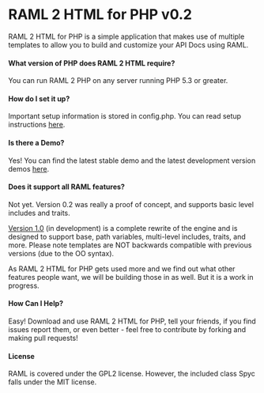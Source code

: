 # RAML 2 HTML for PHP v0.2

RAML 2 HTML for PHP is a simple application that makes use of multiple templates to allow you to build and customize your API Docs using RAML.

#### What version of PHP does RAML 2 HTML require?
You can run RAML 2 PHP on any server running PHP 5.3 or greater.

#### How do I set it up?
Important setup information is stored in config.php.  You can read setup instructions [here](http://www.mikestowe.com/2014/05/raml-2-html.php).

#### Is there a Demo?
Yes!  You can find the latest stable demo and the latest development version demos [here](http://www.mikestowe.com/2014/05/raml-2-html.php).

#### Does it support all RAML features?
Not yet.  Version 0.2 was really a proof of concept, and supports basic level includes and traits.  

[Version 1.0](https://github.com/mikestowe/php-raml2html/tree/Version_1.0) (in development) is a complete rewrite of the engine and is designed to support base, path variables, multi-level includes, traits, and more.  Please note templates are NOT backwards compatible with previous versions (due to the OO syntax).

As RAML 2 HTML for PHP gets used more and we find out what other features people want, we will be building those in as well.  But it is a work in progress.

#### How Can I Help?
Easy!  Download and use RAML 2 HTML for PHP, tell your friends, if you find issues report them, or even better - feel free to contribute by forking and making pull requests!

#### License
RAML is covered under the GPL2 license.  However, the included class Spyc falls under the MIT license.
